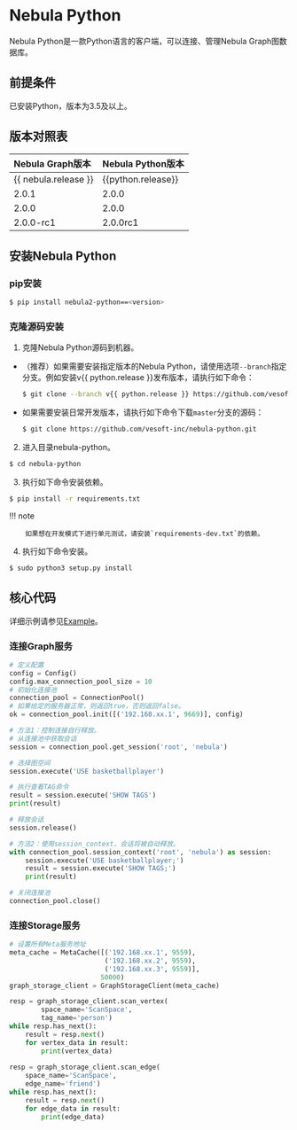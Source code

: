 # Nebula Python

Nebula Python是一款Python语言的客户端，可以连接、管理Nebula Graph图数据库。

## 前提条件

已安装Python，版本为3.5及以上。

## 版本对照表

|Nebula Graph版本|Nebula Python版本|
|:---|:---|
|{{ nebula.release }}|{{python.release}}|
|2.0.1|2.0.0|
|2.0.0|2.0.0|
|2.0.0-rc1|2.0.0rc1|

## 安装Nebula Python

### pip安装

```bash
$ pip install nebula2-python==<version>
```

### 克隆源码安装

1. 克隆Nebula Python源码到机器。

  - （推荐）如果需要安装指定版本的Nebula Python，请使用选项`--branch`指定分支。例如安装v{{ python.release }}发布版本，请执行如下命令：

    ```bash
    $ git clone --branch v{{ python.release }} https://github.com/vesoft-inc/nebula-python.git
    ```

  - 如果需要安装日常开发版本，请执行如下命令下载`master`分支的源码：

    ```bash
    $ git clone https://github.com/vesoft-inc/nebula-python.git
    ```

2. 进入目录nebula-python。

  ```bash
  $ cd nebula-python
  ```

3. 执行如下命令安装依赖。

  ```bash
  $ pip install -r requirements.txt
  ```

  !!! note

        如果想在开发模式下进行单元测试，请安装`requirements-dev.txt`的依赖。

4. 执行如下命令安装。

  ```bash
  $ sudo python3 setup.py install
  ```

## 核心代码

详细示例请参见[Example](https://github.com/vesoft-inc/nebula-python/tree/master/example)。

### 连接Graph服务

```python
# 定义配置
config = Config()
config.max_connection_pool_size = 10
# 初始化连接池
connection_pool = ConnectionPool()
# 如果给定的服务器正常，则返回true，否则返回false。
ok = connection_pool.init([('192.168.xx.1', 9669)], config)

# 方法1：控制连接自行释放。
# 从连接池中获取会话
session = connection_pool.get_session('root', 'nebula')

# 选择图空间
session.execute('USE basketballplayer')

# 执行查看TAG命令
result = session.execute('SHOW TAGS')
print(result)

# 释放会话
session.release()

# 方法2：使用session_context，会话将被自动释放。
with connection_pool.session_context('root', 'nebula') as session:
    session.execute('USE basketballplayer;')
    result = session.execute('SHOW TAGS;')
    print(result)

# 关闭连接池
connection_pool.close()
```

### 连接Storage服务

```python
# 设置所有Meta服务地址
meta_cache = MetaCache([('192.168.xx.1', 9559),
                        ('192.168.xx.2', 9559),
                        ('192.168.xx.3', 9559)],
                       50000)
graph_storage_client = GraphStorageClient(meta_cache)

resp = graph_storage_client.scan_vertex(
        space_name='ScanSpace',
        tag_name='person')
while resp.has_next():
    result = resp.next()
    for vertex_data in result:
        print(vertex_data)
        
resp = graph_storage_client.scan_edge(
    space_name='ScanSpace',
    edge_name='friend')
while resp.has_next():
    result = resp.next()
    for edge_data in result:
        print(edge_data)
```